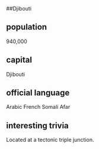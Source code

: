 ##Djibouti
## population
940,000

## capital
Djibouti
 
## official language
Arabic
French
Somali
Afar

## interesting trivia
Located at a tectonic triple junction.


